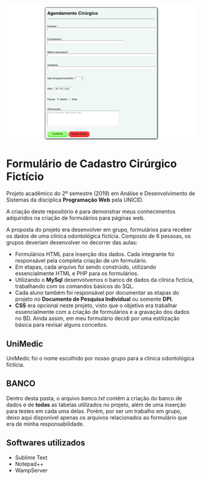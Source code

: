 ![](/form-insercao.png)
# Formulário de Cadastro Cirúrgico Fictício

Projeto acadêmico do 2º semestre (2019) em Análise e Desenvolvimento de Sistemas da disciplica **Programação Web** pela UNICID.

A criação deste repositório é para demonstrar meus conhecimentos adquiridos na criação de formulários para páginas web.

A proposta do projeto era desenvolver em grupo, formulários para receber os dados de uma clínica odontológica fictícia.
Composto de 6 pessoas, os grupos deveriam desenvolver no decorrer das aulas:
- Formulários HTML para inserção dos dados. Cada integrante foi responsável pela completa criação de um formulário.
- Em etapas, cada arquivo foi sendo constrúido, utilizando essencialmente HTML e PHP para os formulários.
- Utilizando o **MySql** desenvolvemos o banco de dados da clínica fictícia, trabalhando com os comandos básicos do SQL.
- Cada aluno também foi responsável por documentar as etapas do projeto no **Documento de Pesquisa Individual** ou somente **DPI**.
- **CSS** era opcional neste projeto, visto que o objetivo era trabalhar essencialmente com a criação de formulários e a gravação dos dados no BD. Ainda assim, em meu formulário decidi por uma estilização básica para revisar alguns conceitos. 

## UniMedic

UniMedic foi o nome escolhido por nosso grupo para a clínica odontológica fictícia.

## BANCO

Dentro desta pasta, o arquivo *banco.txt* contém a criação do banco de dados e de **todas** as tabelas utilizados no projeto, além de uma inserção para testes em cada uma delas. Porém, por ser um trabalho em grupo, deixo aqui disponível apenas os arquivos relacionados ao formulário que era de minha responsabilidade.

## Softwares utilizados

- Sublime Text
- Notepad++
- WampServer
